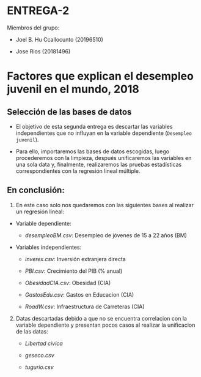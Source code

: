 ENTREGA-2
============================================================

Miembros del grupo:

 + Joel B. Hu Ccallocunto (20196510)
 
 + Jose Rios (20181496)


# Factores que explican el desempleo juvenil en el mundo, 2018

## Selección de las bases de datos

- El objetivo de esta segunda entrega es descartar las variables independientes que no influyan en la variable dependiente (`Desempleo juvenil`).

- Para ello, importaremos las bases de datos escogidas, luego procederemos con la limpieza, después unificaremos las variables en una sola data y, finalmente, realizaremos las pruebas estadísticas correspondientes con la regresión lineal múltiple. 

## En conclusión: 

1. En este caso solo nos quedaremos con las siguientes bases al realizar un regresión lineal:
    
  - Variable dependiente:
    
    - *desempleoBM.csv*: Desempleo de jóvenes de 15 a 22 años (BM) 

  - Variables independientes:

    - *inverex.csv*: Inversión extranjera directa 
    
    - *PBI.csv*: Crecimiento del PIB (% anual)
    
    - *ObesidadCIA.csv*: Obesidad (CIA)
    
    - *GastosEdu.csv*: Gastos en Educacion (CIA)
    
    - *RoadW.csv*: Infraestructura de Carreteras (CIA)
    
2. Datas descartadas debido a que no se encuentra correlacion con la variable dependiente y presentan pocos casos al realizar la unificacion de las datas:

    - *Libertad civica*
    
    - *geseco.csv*
    
    - *tugurio.csv*
